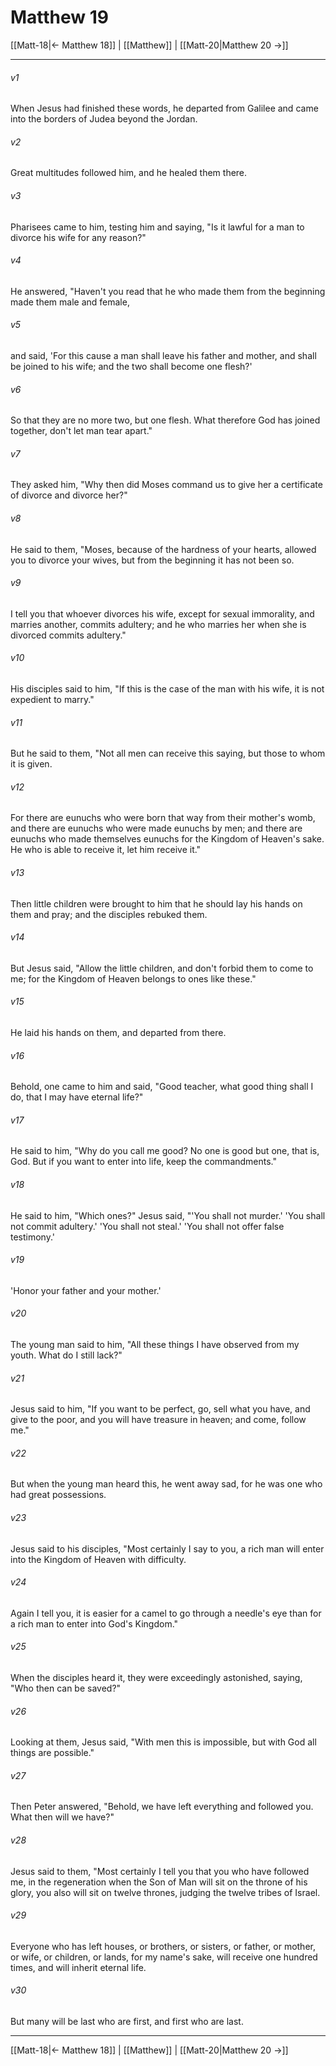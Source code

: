 # Matthew 19

[[Matt-18|← Matthew 18]] | [[Matthew]] | [[Matt-20|Matthew 20 →]]
***



###### v1 
When Jesus had finished these words, he departed from Galilee and came into the borders of Judea beyond the Jordan. 

###### v2 
Great multitudes followed him, and he healed them there. 

###### v3 
Pharisees came to him, testing him and saying, "Is it lawful for a man to divorce his wife for any reason?" 

###### v4 
He answered, "Haven't you read that he who made them from the beginning made them male and female, 

###### v5 
and said, 'For this cause a man shall leave his father and mother, and shall be joined to his wife; and the two shall become one flesh?' 

###### v6 
So that they are no more two, but one flesh. What therefore God has joined together, don't let man tear apart." 

###### v7 
They asked him, "Why then did Moses command us to give her a certificate of divorce and divorce her?" 

###### v8 
He said to them, "Moses, because of the hardness of your hearts, allowed you to divorce your wives, but from the beginning it has not been so. 

###### v9 
I tell you that whoever divorces his wife, except for sexual immorality, and marries another, commits adultery; and he who marries her when she is divorced commits adultery." 

###### v10 
His disciples said to him, "If this is the case of the man with his wife, it is not expedient to marry." 

###### v11 
But he said to them, "Not all men can receive this saying, but those to whom it is given. 

###### v12 
For there are eunuchs who were born that way from their mother's womb, and there are eunuchs who were made eunuchs by men; and there are eunuchs who made themselves eunuchs for the Kingdom of Heaven's sake. He who is able to receive it, let him receive it." 

###### v13 
Then little children were brought to him that he should lay his hands on them and pray; and the disciples rebuked them. 

###### v14 
But Jesus said, "Allow the little children, and don't forbid them to come to me; for the Kingdom of Heaven belongs to ones like these." 

###### v15 
He laid his hands on them, and departed from there. 

###### v16 
Behold, one came to him and said, "Good teacher, what good thing shall I do, that I may have eternal life?" 

###### v17 
He said to him, "Why do you call me good? No one is good but one, that is, God. But if you want to enter into life, keep the commandments." 

###### v18 
He said to him, "Which ones?" Jesus said, "'You shall not murder.' 'You shall not commit adultery.' 'You shall not steal.' 'You shall not offer false testimony.' 

###### v19 
'Honor your father and your mother.' 

###### v20 
The young man said to him, "All these things I have observed from my youth. What do I still lack?" 

###### v21 
Jesus said to him, "If you want to be perfect, go, sell what you have, and give to the poor, and you will have treasure in heaven; and come, follow me." 

###### v22 
But when the young man heard this, he went away sad, for he was one who had great possessions. 

###### v23 
Jesus said to his disciples, "Most certainly I say to you, a rich man will enter into the Kingdom of Heaven with difficulty. 

###### v24 
Again I tell you, it is easier for a camel to go through a needle's eye than for a rich man to enter into God's Kingdom." 

###### v25 
When the disciples heard it, they were exceedingly astonished, saying, "Who then can be saved?" 

###### v26 
Looking at them, Jesus said, "With men this is impossible, but with God all things are possible." 

###### v27 
Then Peter answered, "Behold, we have left everything and followed you. What then will we have?" 

###### v28 
Jesus said to them, "Most certainly I tell you that you who have followed me, in the regeneration when the Son of Man will sit on the throne of his glory, you also will sit on twelve thrones, judging the twelve tribes of Israel. 

###### v29 
Everyone who has left houses, or brothers, or sisters, or father, or mother, or wife, or children, or lands, for my name's sake, will receive one hundred times, and will inherit eternal life. 

###### v30 
But many will be last who are first, and first who are last.

***
[[Matt-18|← Matthew 18]] | [[Matthew]] | [[Matt-20|Matthew 20 →]]
